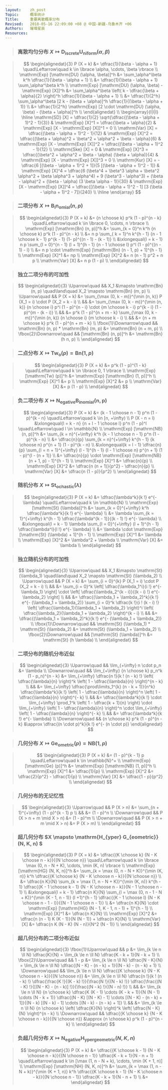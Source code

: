 ```yaml
---
layout:    zh_post
Topic:     概率统计
Title:     重要离散概率分布
Revised:   2018-05-16 22:09:00 +08 @ 中国-新疆-乌鲁木齐 +06
Authors:   璀璨星辰
Resources:
---
```


> ### 离散均匀分布 $X \mapsto \mathrm{D_{iscrete} U_{niform}} (\alpha, \beta)$ 

> $$
> \begin{alignedat}{3}
>                                                       P (X = k) &= \dfrac{1}{\beta - \alpha + 1} \quad\Leftarrow\quad k \in \lbrace \alpha, \cdots, \beta \rbrace \\
>                    \mathrm{Exp} [\mathrm{DU} (\alpha, \beta)]^h &= \sum_\alpha^\beta k^h \dfrac{1}{\beta - \alpha + 1} \\
>                                                                 &= \dfrac{1}{\beta - \alpha + 1} \sum_\alpha^\beta k^h \\
> \mathrm{Exp} [\mathrm{DU} (\alpha, \beta) - \mathrm{Exp} [X]]^h &= \sum_\alpha^\beta \left( k - \dfrac{\beta + \alpha}{2} \right)^h \dfrac{1}{\beta - \alpha + 1} \\
>                                                                 &= \dfrac{1}{2^h} \sum_\alpha^\beta [2 k - (\beta + \alpha)]^h \dfrac{1}{(\beta - \alpha + 1)} \\
>                                                                 &= \dfrac{1}{2^h} \mathrm{Exp} [2 \cdot \mathrm{DU} (\alpha, \beta) - (\beta + \alpha)]^h \\
> \end{alignedat} \\
> \begin{array}{l|l|l}
> \hline
> \mathrm{SD} [X] = \dfrac{1}{2} \sqrt{\dfrac{(\beta - \alpha + 1)^2 - 1}{3}}                 & \mathrm{Exp} [X]^1 = \dfrac{\beta + \alpha}{2}                                                                                                                                                     & \mathrm{Exp} [X - \mathrm{Exp} [X]]^1 = 0 \\
> \mathrm{Var} [X] = \dfrac{(\beta - \alpha + 1)^2 - 1}{12}                                   & \mathrm{Exp} [X]^2 = \dfrac{(\beta + \alpha)^2 + \beta^2 + \alpha^2 + \beta - \alpha}{6}                                                                                                           & \mathrm{Exp} [X - \mathrm{Exp} [X]]^2 = \dfrac{(\beta - \alpha + 1)^2 - 1}{12} \\
> \mathrm{Ske} [X] = 0                                                                        & \mathrm{Exp} [X]^3 = \dfrac{(\beta^2 + \alpha^2 + \beta - \alpha) (\beta + \alpha)}{4}                                                                                                             & \mathrm{Exp} [X - \mathrm{Exp} [X]]^3 = 0 \\
> \mathrm{Kur} [X] = - \dfrac{6 [(\beta - \alpha + 1)^2 + 1]}{5 [(\beta - \alpha + 1)^2 - 1]} & \mathrm{Exp} [X]^4 = \dfrac{6 (\beta^4 + \beta^3 \alpha + \beta^2 \alpha^2 + \beta \alpha^3 + \alpha^4) + 9 (\beta^3 - \alpha^3) + (\beta - \alpha)^2 + (\beta - \alpha) (3 \beta \alpha - 1)}{30} & \mathrm{Exp} [X - \mathrm{Exp} [X]]^4 = \dfrac{[(\beta - \alpha + 1)^2 - 1] [3 (\beta - \alpha + 1)^2 - 7]}{240} \\
> \hline
> \end{array}
> $$
>

> ### 二项分布 $X \mapsto \mathrm{B_{i} n_{omial}} (n, p)$

> $$
> \begin{alignedat}{3}
>                           P (X = k) &= {n \choose k} p^k (1 - p)^{n - k} \quad\Leftarrow\quad k \in \lbrace 0, \cdots, n \rbrace \\
> \mathrm{Exp} [\mathrm{Bn} (n, p)]^h &= \sum_{k = 0}^n k^h {n \choose k} p^k (1 - p)^{n - k} \\
>                                     &= n p \sum_{ k = 1}^n k^{h - 1} {n - 1 \choose k - 1} p^{k - 1} (1- p)^{(n - 1) - (k - 1)} \\
>                                     &\xlongequal{l = k - 1} n p \sum_{l = 0}^{n - 1} (l + 1)^{h - 1} {n - 1 \choose l} p^l (1 - p)^{(n - 1) - l} \\
>                                     &= n p \cdot \mathrm{Exp} [\mathrm{Bn} (n - 1, p) + 1]^{h - 1} \\
>                  \mathrm{Exp} [X]^1 &= np \\
>                  \mathrm{Exp} [X]^2 &= n (n - 1) p^2 + n p \\
>                    \mathrm{Var} [X] &= n p (1 - p) \\
> \end{alignedat}
> $$
>

> ### 独立二项分布的可加性

> $$
> \begin{alignedat}{3}
> \Uparrow\quad           &&                                     X_1 &\mapsto \mathrm{Bn} (n, p) \quad\land\quad X_2 \mapsto \mathrm{Bn} (m, p) \\
> \Uparrow\quad           &&                               P (X = k) &= \sum_{\max (0, k - m)}^{\min (n, k)} P (X_1 = i) \cdot P (X_2 = k - i) \\
>                         &&                                         &= \sum_{\max (0, k - m)}^{\min (n, k)} {n \choose i} p^i (1 - p)^{n - i} \cdot {m \choose k - i} p^{k - i} (1 - p)^{m - (k - i)} \\
>                         &&                                         &= p^k (1 - p)^{n + m - k} \sum_{\max (0, k - m)}^{\min (n, k)} {n \choose i} {m \choose k - i} \\
>                         &&                                         &= {n + m \choose k} p^k (1 - p)^{n + m - k} \\
> \fbox{1}\Downarrow\quad && \mathrm{Bn} (n, p) * \mathrm{Bn} (m, p) &= \mathrm{Bn} (n + m, p) \\
> \fbox{2}\Downarrow\quad &&                  [\mathrm{Bn} (n, p)]^h &= \mathrm{Bn} (h n, p) \\
> \end{alignedat}
> $$
>

> ### 二点分布 $X \mapsto \mathrm{Tw_{o}} (p) = \mathrm{Bn} (1, p)$

> $$
> \begin{alignedat}{3}
>                        P (X = k) &= p^k (1 - p)^{1 - k} \quad\Leftarrow\quad k \in \lbrace 0, 1 \rbrace \\
> \mathrm{Exp} [\mathrm{Tw} (p)]^h &= \mathrm{Exp} [\mathrm{Bn}  (1, p)]^h \\
>               \mathrm{Exp} [X]^1 &= p \\
>               \mathrm{Exp} [X]^2 &= p \\
>                 \mathrm{Var} [X] &= p (1 - p) \\
> \end{alignedat}
> $$
>

> ### 负二项分布 $X \mapsto \mathrm{N_{egative} B_{inomial} (n, p)}$

> $$
> \begin{alignedat}{3}
>                           P (X = k) &= {k - 1 \choose n - 1} p^n (1 - p)^{k - n} \quad\Leftarrow\quad k \in [n, +\infty) \\
>                       P (X - n = l) &\xlongequal{l = k - n} {n + l - 1 \choose l} p^n (1 - p)^l \quad\Leftarrow\quad l \in \mathbb{N} \\
> \mathrm{Exp} [\mathrm{NB} (n, p)]^h &= \sum_{k = n}^{+\infty} k^h {k - 1 \choose n - 1} p^n (1 - p)^{k - n} \\
>                                     &= \dfrac{n}{p} \sum_{k = n}^{+\infty} k^{h - 1} {k \choose n} p^{n + 1} (1 - p)^{k - n} \\
>                                     &\xlongequal{k = l - 1} \dfrac{n}{p} \sum_{l = n + 1}^{+\infty} (l - 1)^{h - 1} {l - 1 \choose n} p^{n + 1} (1 - p)^{l - (n + 1)} \\
>                                     &= \dfrac{n}{p} \cdot \mathrm{Exp} [\mathrm{NB} (n + 1, p) - 1]^{h - 1} \\
>                  \mathrm{Exp} [X]^1 &= \dfrac{n}{p} \\
>                  \mathrm{Exp} [X]^2 &= \dfrac{n (n + 1)}{p^2} - \dfrac{n}{p} \\
>                    \mathrm{Var} [X] &= \dfrac{n (1 - p)}{p^2} \\
> \end{alignedat}
> $$
>

> ### 随机分布 $X \mapsto \mathrm{St_{ochastic}} (\lambda)$

> $$
> \begin{alignedat}{3}
>                              P (X = k) &= \dfrac{\lambda^k}{k !} e^{- \lambda} \quad\Leftarrow\quad k \in \mathbb{N} \\
> \mathrm{Exp} [\mathrm{St} (\lambda)]^h &= \sum_{k = 0}^{+\infty} k^h \dfrac{\lambda^k}{k !} e^{- \lambda} \\
>                                        &= \lambda \sum_{k = 1}^{+\infty} k^{h - 1} \dfrac{\lambda^{k - 1}}{(k - 1) !}  e^{- \lambda} \\
>                                        &\xlongequal{l = k - 1} \lambda \sum_{l = 0}^{+\infty} (l + 1)^{h - 1} \dfrac{\lambda^l}{l !}  e^{- \lambda} \\
>                                        &= \lambda \cdot \mathrm{Exp} [\mathrm{St} (\lambda) + 1]^{h - 1} \\
>                     \mathrm{Exp} [X]^1 &= \lambda \\
>                     \mathrm{Exp} [X]^2 &= \lambda^2 + \lambda \\
>                       \mathrm{Var} [X] &= \lambda \\
> \end{alignedat}
> $$
>

> ### 独立随机分布的可加性

> $$
> \begin{alignedat}{3}
> \Uparrow\quad           &&                                               X_1 &\mapsto \mathrm{St} (\lambda_1) \quad\land\quad X_2 \mapsto \mathrm{St} (\lambda_2)  \\
> \Uparrow\quad           &&                                         P (X = k) &= \sum_{i = 0}^{k} P (X_1 = i) \cdot P (X_2 = k - i) \\
>                         &&                                                   &= \sum_{i = 0}^k \left[ \dfrac{\lambda_1^i}{i !} e^{- \lambda_1} \right] \cdot \left[ \dfrac{\lambda_2^{k - i}}{(k - i) !} e^{- \lambda_2} \right] \\
>                         &&                                                   &= \dfrac{(\lambda_1 + \lambda_2)^k}{k !} e^{- (\lambda_1 + \lambda_2)} \sum_{i = 0}^k \dfrac{k !}{i ! (k - i) !} \left( \dfrac{\lambda_1}{\lambda_1 + \lambda_2} \right)^i \left( \dfrac{\lambda_2}{\lambda_1 + \lambda_2} \right)^{k - i} \\
>                         &&                                                   &= \dfrac{(\lambda_1 + \lambda_2)^k}{k !} e^{- (\lambda_1 + \lambda_2)} \\
> \fbox{1}\Downarrow\quad && \mathrm{St} (\lambda_1) * \mathrm{St} (\lambda_2) &= \mathrm{St} (\lambda_1 + \lambda_2) \\
> \fbox{2}\Downarrow\quad &&                         [\mathrm{St} (\lambda)]^h &= \mathrm{St} (h \lambda) \\
> \end{alignedat}
> $$
>

> ### 二项分布的随机分布近似

> $$
> \begin{alignedat}{3}
> \Uparrow\quad   &&                           \lim_{+\infty} n \cdot p_n &= \lambda \\
> \Downarrow\quad && \lim_{+\infty} {n \choose k} p_n^k (1 - p_n)^{n - k} &= \lim_{+\infty} \dfrac{n !}{k ! (n - k) !} \left( \dfrac{\lambda}{n} \right)^k \left( 1 - \dfrac{\lambda}{n} \right)^{n - k} \\
>                 &&                                                      &= \lim_{+\infty} \dfrac{\prod\limits_1^{k} (n - k + 1)}{n^k} \dfrac{\lambda^k}{k !} \left( 1 - \dfrac{\lambda}{n} \right)^n \left( 1 - \dfrac{\lambda}{n} \right)^{- k} \\
>                 &&                                                      &= \dfrac{\lambda^k}{k !} \cdot \lim_{+\infty} \prod_1^k \left( 1 - \dfrac{k + 1}{n} \right) \cdot \lim_{+\infty} \left( 1 - \dfrac{\lambda}{n} \right)^n \cdot \lim_{+\infty} \left( 1 - \dfrac{\lambda}{n} \right)^{- k} \\
>                 &&                                                      &= \dfrac{\lambda^k}{k !} e^{- \lambda} \\
> \Downarrow\quad &&                    {n \choose k} p^k (1 - p)^{n - k} &\approx \dfrac{(n \cdot p)^k}{k !} e^{- (n \cdot p)}
> \end{alignedat}
> $$
>

> ### 几何分布 $X \mapsto \mathrm{Ge_{ometric}} (p) = \mathrm{NB} (1, p)$

> $$
> \begin{alignedat}{3}
>                        P (X = k) &= (1 - p)^{k - 1} p \quad\Leftarrow\quad k \in \mathbb{N}^+ \\
> \mathrm{Exp} [\mathrm{Ge} (p)]^h &= \mathrm{Exp} [\mathrm{NB} (1, p)]^h \\
>               \mathrm{Exp} [X]^1 &= \dfrac{1}{p} \\
>               \mathrm{Exp} [X]^2 &= \dfrac{2}{p^2} - \dfrac{1}{p} \\
>                 \mathrm{Var} [X] &= \dfrac{1 - p}{p^2} \\
> \end{alignedat}
> $$
>

> ### 几何分布的无记忆性

> $$
> \begin{alignedat}{3}
> \Uparrow\quad   &&                P (X > n) &= \sum_{n + 1}^{+\infty} (1 - p)^{k - 1} p \\
>                 &&                          &= (1 - p)^n \\
> \Downarrow\quad && P (X > n + m \mid X > n) &= (1 - p)^m \\
> \Downarrow\quad && P (X > n + m \mid X > n) &= P (X > m) \\
> \end{alignedat}
> $$
>

> ### 超几何分布 $X \mapsto \mathrm{H_{yper} G_{eometric}} (N, K, n) $

> $$
> \begin{alignedat}{3}
>                              P (X = k) &= \dfrac{{K \choose k} {N - K \choose n - k}}{{N \choose n}} \quad\Leftarrow\quad k \in \lbrace \max (0, n - N + K), \cdots, \min (K, n) \rbrace \\
> \mathrm{Exp} [\mathrm{HG} (N, K, n)]^h &= \sum_{k = \max (0, n - N + K)}^{\min (K, n)} k^h \dfrac{{K \choose k} {N - K \choose n - k}}{{N \choose n}} \\
>                                        &= \dfrac{n K}{N} \sum_{k = \max (1, n - N + K)}^{\min (K, n)} k^{h - 1} \dfrac{{K - 1 \choose k - 1} {N - K \choose n - k}}{N - 1 \choose n - 1} \\
>                                        &\xlongequal{l = k - 1} \dfrac{n K}{N} \sum_{l = \max (0, n - 1 - N + K)}^{\min (K - 1, n - 1)} (l +1)^{h - 1} \dfrac{{K - 1 \choose l} {N - K \choose n - 1 - l}}{{N - 1 \choose n - 1}} \\
>                                        &= \dfrac{n K}{N} \cdot \mathrm{Exp} [\mathrm{HG} (N - 1, K - 1, n - 1) + 1]^{h - 1} \\
>                     \mathrm{Exp} [X]^1 &= \dfrac{n K}{N} \\\
>                     \mathrm{Exp} [X]^2 &= \dfrac{n (n - 1) K (K - 1)}{N (N - 1)} + \dfrac{n K}{N} \\
>                       \mathrm{Var} [X] &= \dfrac{n K (N - K) (N - n)}{N^2 (N - 1)} \\
> \end{alignedat}
> $$
>

> ### 超几何分布的二项分布近似

> $$
> \begin{alignedat}{3}
> \fbox{1}\Uparrow\quad &&                                                                               p &= \lim_{k \le n \ll N} \dfrac{K}{N} = \lim_{k \le n \ll N} \dfrac{K - k + 1}{N - k + 1} \\
> \fbox{2}\Uparrow\quad &&                                                                           1 - p &= \lim_{k \le n \ll N} \dfrac{N - K}{N} = \lim_{k \le n \ll N} \dfrac{(N - K) - (n - k) + 1}{(N - k) - (n - k) + 1}  \\
> \Downarrow\quad       && \lim_{k \le n \ll N} \dfrac{{K \choose k} {N - K \choose n - k}}{{N \choose n}} &= \lim_{k \le n \ll N} \dfrac{n !}{k ! (n - k) !} \dfrac{\frac{K !}{(K - k) !}}{\frac{N !}{(N - k) !}} \dfrac{\frac{(N - K) !}{[(N - K) - (n - k)] !}}{\frac{(N - k) !}{(N - n) !}} \\
>                       &&                                                                                 &= \lim_{k \le n \ll N} {n \choose k} \dfrac{K (K - 1) \cdots (K - k + 1)}{N (N - 1) \cdots (N - k + 1)} \dfrac{(N - K) [(N - K) - 1] \cdots [(N - K) - (n - k) + 1]}{(N - k) [(N - k) - 1] \cdots [(N - k) - (n - k) + 1]} \\
>                       &&                                                                                 &= \lim_{k \le n \ll N} {n \choose k} \left( \dfrac{K}{N} \right)^k \left( \dfrac{N - K}{N} \right)^{n - k} \\
> \Downarrow\quad       &&                      \dfrac{{K \choose k} {N - K \choose n - k}}{{N \choose n}} &\approx {n \choose k} p^k (1 - p)^{n - k} \\
> \end{alignedat}
> $$
>

> ### 负超几何分布 $X \mapsto \mathrm{N_{egative} H_{ypergeometric}} (N, K, n)$

> $$
> \begin{alignedat}{3}
>                              P (X = k) &= \dfrac{{K \choose k - 1} {N - K \choose n - k}}{{N \choose n - 1}} \dfrac{K - k + 1}{N - n + 1} \quad\Leftarrow\quad k \in [\max (1, n - N + k), \cdots, \min (K + 1, n)] \\
> \mathrm{Exp} [\mathrm{NH} (N, K, n)]^h &= \sum_{k = \max (1, n - N + k)}^{\min (K + 1, n)} k^h \dfrac{{K \choose k - 1} {N - K \choose n - k}}{{N \choose n - 1}} \dfrac{K - k + 1}{N - n + 1} \\
> &= 
> \end{alignedat}
> $$
>